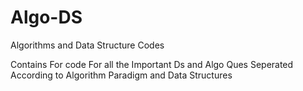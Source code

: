 # Algo-DS
Algorithms and Data Structure Codes

Contains For code For all the Important Ds and Algo Ques
Seperated According to Algorithm Paradigm and Data Structures
